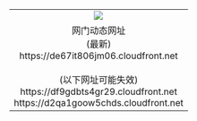﻿<table>
  <tr></tr>
  <tr><td colspan=2 align=center><img src="https://de67it806jm06.cloudfront.net/Up/oGate.jpg" /></td></tr>
  <tr><td colspan=2 align=center>网门动态网址<br/>(最新)
<br>https://de67it806jm06.cloudfront.net
<br/><br/>(以下网址可能失效)
<br>https://df9gdbts4gr29.cloudfront.net
<br>https://d2qa1goow5chds.cloudfront.net
    </td>
  </tr>
</table>
